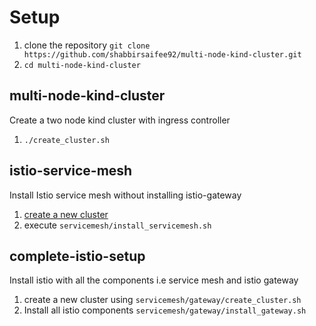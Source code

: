 # Setup
1. clone the repository `git clone https://github.com/shabbirsaifee92/multi-node-kind-cluster.git`
2. `cd multi-node-kind-cluster`

## multi-node-kind-cluster
Create a two node kind cluster with ingress controller

1. `./create_cluster.sh`

## istio-service-mesh
Install Istio service mesh without installing istio-gateway

1. [create a new cluster](#multi-node-kind-cluster)
1. execute `servicemesh/install_servicemesh.sh`

## complete-istio-setup
Install istio with all the components i.e service mesh and istio gateway

1. create a new cluster using `servicemesh/gateway/create_cluster.sh`
1. Install all istio components  `servicemesh/gateway/install_gateway.sh`

